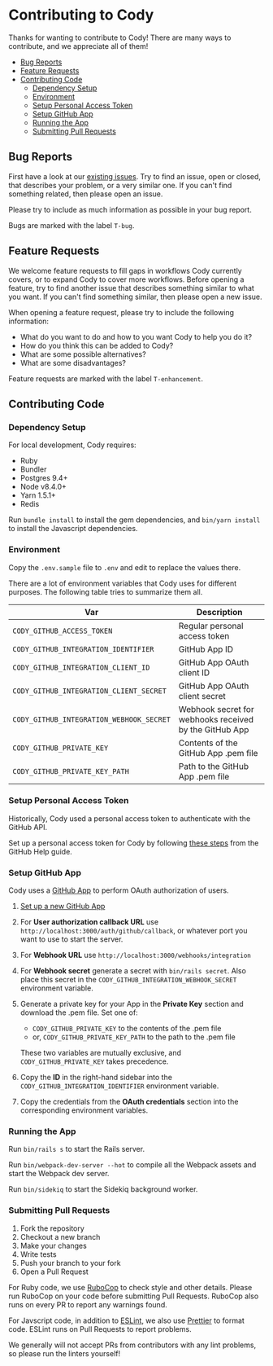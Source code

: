 # Contributing to Cody

Thanks for wanting to contribute to Cody! There are many ways to contribute, and
we appreciate all of them!

* [Bug Reports](#bug-reports)
* [Feature Requests](#feature-requests)
* [Contributing Code](#contributing-code)
  * [Dependency Setup](#dependency-setup)
  * [Environment](#environment)
  * [Setup Personal Access Token](#setup-personal-access-token)
  * [Setup GitHub App](#setup-github-app)
  * [Running the App](#running-the-app)
  * [Submitting Pull Requests](#submitting-pull-requests)

## Bug Reports

First have a look at our [existing issues](https://github.com/aergonaut/cody/issues).
Try to find an issue, open or closed, that describes your problem, or a very
similar one. If you can't find something related, then please open an issue.

Please try to include as much information as possible in your bug report.

Bugs are marked with the label `T-bug`.

## Feature Requests

We welcome feature requests to fill gaps in workflows Cody currently covers, or
to expand Cody to cover more workflows. Before opening a feature, try to find
another issue that describes something similar to what you want. If you can't
find something similar, then please open a new issue.

When opening a feature request, please try to include the following information:

* What do you want to do and how to you want Cody to help you do it?
* How do you think this can be added to Cody?
* What are some possible alternatives?
* What are some disadvantages?

Feature requests are marked with the label `T-enhancement`.

## Contributing Code

### Dependency Setup

For local development, Cody requires:

* Ruby
* Bundler
* Postgres 9.4+
* Node v8.4.0+
* Yarn 1.5.1+
* Redis

Run `bundle install` to install the gem dependencies, and `bin/yarn install` to
install the Javascript dependencies.

### Environment

Copy the `.env.sample` file to `.env` and edit to replace the values there.

There are a lot of environment variables that Cody uses for different purposes.
The following table tries to summarize them all.

| Var                                      | Description                                            |
| ---------------------------------------- | ------------------------------------------------------ |
| `CODY_GITHUB_ACCESS_TOKEN`               | Regular personal access token                          |
| `CODY_GITHUB_INTEGRATION_IDENTIFIER`     | GitHub App ID                                          |
| `CODY_GITHUB_INTEGRATION_CLIENT_ID`      | GitHub App OAuth client ID                             |
| `CODY_GITHUB_INTEGRATION_CLIENT_SECRET`  | GitHub App OAuth client secret                         |
| `CODY_GITHUB_INTEGRATION_WEBHOOK_SECRET` | Webhook secret for webhooks received by the GitHub App |
| `CODY_GITHUB_PRIVATE_KEY`                | Contents of the GitHub App .pem file                   |
| `CODY_GITHUB_PRIVATE_KEY_PATH`           | Path to the GitHub App .pem file                       |

### Setup Personal Access Token

Historically, Cody used a personal access token to authenticate with the GitHub
API.

Set up a personal access token for Cody by following [these steps](https://help.github.com/articles/creating-a-personal-access-token-for-the-command-line/#creating-a-token)
from the GitHub Help guide.

### Setup GitHub App

Cody uses a [GitHub App](https://developer.github.com/apps/) to perform OAuth
authorization of users.

1.  [Set up a new GitHub App](https://github.com/settings/apps/new)
2.  For **User authorization callback URL** use
    `http://localhost:3000/auth/github/callback`, or whatever port you want to
    use to start the server.
3.  For **Webhook URL** use `http://localhost:3000/webhooks/integration`
4.  For **Webhook secret** generate a secret with `bin/rails secret`. Also place
    this secret in the `CODY_GITHUB_INTEGRATION_WEBHOOK_SECRET` environment
    variable.
5.  Generate a private key for your App in the **Private Key** section and
    download the .pem file. Set one of:

    * `CODY_GITHUB_PRIVATE_KEY` to the contents of the .pem file
    * or, `CODY_GITHUB_PRIVATE_KEY_PATH` to the path to the .pem file

    These two variables are mutually exclusive, and `CODY_GITHUB_PRIVATE_KEY`
    takes precedence.

6.  Copy the **ID** in the right-hand sidebar into the
    `CODY_GITHUB_INTEGRATION_IDENTIFIER` environment variable.
7.  Copy the credentials from the **OAuth credentials** section into the
    corresponding environment variables.

### Running the App

Run `bin/rails s` to start the Rails server.

Run `bin/webpack-dev-server --hot` to compile all the Webpack assets and start
the Webpack dev server.

Run `bin/sidekiq` to start the Sidekiq background worker.

### Submitting Pull Requests

1.  Fork the repository
2.  Checkout a new branch
3.  Make your changes
4.  Write tests
5.  Push your branch to your fork
6.  Open a Pull Request

For Ruby code, we use [RuboCop](https://rubocop.readthedocs.io/en/latest/integration_with_other_tools/)
to check style and other details. Please run RuboCop on your code before
submitting Pull Requests. RuboCop also runs on every PR to report any warnings
found.

For Javscript code, in addition to [ESLint](https://eslint.org/docs/user-guide/integrations),
we also use [Prettier](https://prettier.io/docs/en/editors.html) to format code.
ESLint runs on Pull Requests to report problems.

We generally will not accept PRs from contributors with any lint problems, so
please run the linters yourself!
